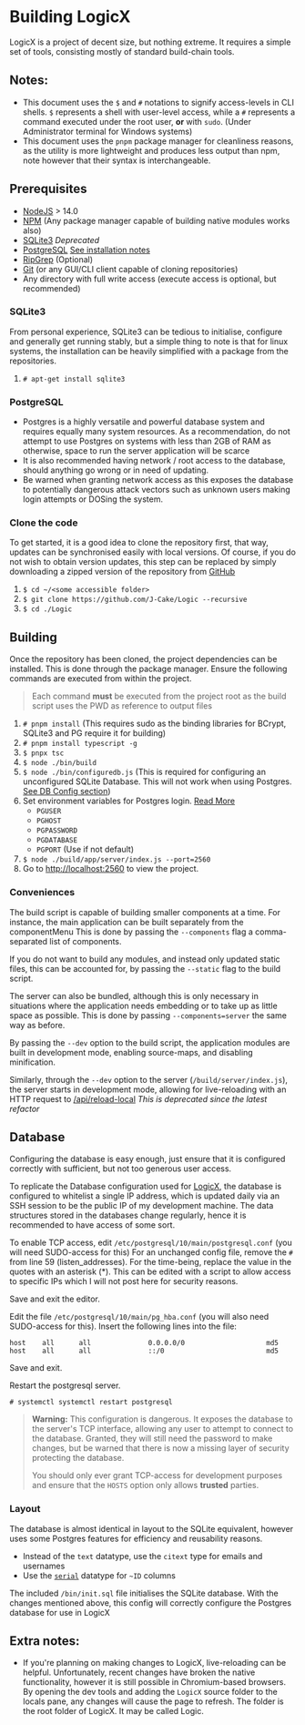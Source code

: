 # Building LogicX

LogicX is a project of decent size, but nothing extreme. It requires a simple set of tools, consisting mostly of
standard build-chain tools.

## Notes:

* This document uses the `$` and `#` notations to signify access-levels in CLI shells.
  `$` represents a shell with user-level access, while a `#` represents a command executed under the root user, **or**
  with `sudo`. (Under Administrator terminal for Windows systems)
* This document uses the `pnpm` package manager for cleanliness reasons, as the utility is more lightweight and produces
  less output than npm, note however that their syntax is interchangeable.

## Prerequisites

* [NodeJS](https://nodejs.org) > 14.0
* [NPM](https://npmjs.com) (Any package manager capable of building native modules works also)
* [SQLite3](https://npmjs.com/package/sqlite3) *Deprecated*
* [PostgreSQL](https://www.postgresql.org/) [See installation notes](#PostgreSQL)
* [RipGrep](https://github.com/BurntSushi/ripgrep) (Optional)
* [Git](https://git-scm.com) (or any GUI/CLI client capable of cloning repositories)
* Any directory with full write access (execute access is optional, but recommended)

### SQLite3

From personal experience, SQLite3 can be tedious to initialise, configure and generally get running stably, but a simple
thing to note is that for linux systems, the installation can be heavily simplified with a package from the
repositories.

1) ```# apt-get install sqlite3```

### PostgreSQL

* Postgres is a highly versatile and powerful database system and requires equally many system resources. As a
  recommendation, do not attempt to use Postgres on systems with less than 2GB of RAM as otherwise, space to run the
  server application will be scarce
* It is also recommended having network / root access to the database, should anything go wrong or in need of updating.
* Be warned when granting network access as this exposes the database to potentially dangerous attack vectors such as
  unknown users making login attempts or DOSing the system.

### Clone the code

To get started, it is a good idea to clone the repository first, that way, updates can be synchronised easily with local
versions. Of course, if you do not wish to obtain version updates, this step can be replaced by simply downloading a
zipped version of the repository from [GitHub](https://github.com/J-Cake/Logic/)

1) ```$ cd ~/<some accessible folder>```
2) ```$ git clone https://github.com/J-Cake/Logic --recursive```
3) ```$ cd ./Logic```

## Building

Once the repository has been cloned, the project dependencies can be installed. This is done through the package
manager. Ensure the following commands are executed from within the project.

> Each command **must** be executed from the project root as the build script uses the PWD as reference to output files
>

1) ```# pnpm install``` (This requires sudo as the binding libraries for BCrypt, SQLite3 and PG require it for building)
2) ```# pnpm install typescript -g```
3) ```$ pnpx tsc```
4) ```$ node ./bin/build```
5) ```$ node ./bin/configuredb.js``` (This is required for configuring an unconfigured SQLite Database. This will not
   work when using Postgres. [See DB Config section](#database))
6) Set environment variables for Postgres login. [Read More](https://node-postgres.com/features/connecting)
    - `PGUSER`
    - `PGHOST`
    - `PGPASSWORD`
    - `PGDATABASE`
    - `PGPORT` (Use if not default)
7) ```$ node ./build/app/server/index.js --port=2560```
8) Go to [http://localhost:2560](http://localhost:2560) to view the project.

### Conveniences

The build script is capable of building smaller components at a time. For instance, the main application can be built
separately from the componentMenu This is done by passing the `--components` flag a comma-separated list of components.

If you do not want to build any modules, and instead only updated static files, this can be accounted for, by passing
the `--static` flag to the build script.

The server can also be bundled, although this is only necessary in situations where the application needs embedding or
to take up as little space as possible. This is done by passing `--components=server` the same way as before.

By passing the `--dev` option to the build script, the application modules are built in development mode, enabling
source-maps, and disabling minification.

Similarly, through the `--dev` option to the server (`/build/server/index.js`), the server starts in development mode,
allowing for live-reloading with an HTTP request to [/api/reload-local](http://localhost:2560/api/reload-local)
*This is deprecated since the latest refactor*

## Database

Configuring the database is easy enough, just ensure that it is configured correctly with sufficient, but not too
generous user access.

To replicate the Database configuration used for [LogicX](https://logicx.jschneiderprojects.com.au/), the database is
configured to whitelist a single IP address, which is updated daily via an SSH session to be the public IP of my
development machine. The data structures stored in the databases change regularly, hence it is recommended to have
access of some sort.

To enable TCP access, edit `/etc/postgresql/10/main/postgresql.conf` (you will need SUDO-access for this)
For an unchanged config file, remove the `#` from line 59 (listen_addresses). For the time-being, replace the value in
the quotes with an asterisk (*). This can be edited with a script to allow access to specific IPs which I will not post
here for security reasons.

Save and exit the editor.

Edit the file `/etc/postgresql/10/main/pg_hba.conf` (you will also need SUDO-access for this). Insert the following
lines into the file:

```
host    all      all              0.0.0.0/0                    md5
host    all      all              ::/0                         md5
```

Save and exit.

Restart the postgresql server.

```
# systemctl systemctl restart postgresql
```

> **Warning:** This configuration is dangerous. It exposes the database to the server's TCP interface, allowing any user to attempt to connect to the database.
> Granted, they will still need the password to make changes, but be warned that there is now a missing layer of security protecting the database.
>
> You should only ever grant TCP-access for development purposes and ensure that the `HOSTS` option only allows **trusted** parties.

### Layout

The database is almost identical in layout to the SQLite equivalent, however uses some Postgres features for efficiency
and reusability reasons.

* Instead of the `text` datatype, use the `citext` type for emails and usernames
* Use the [`serial`](http://sqlines.com/postgresql/datatypes/serial) datatype for `~ID` columns

The included `/bin/init.sql` file initialises the SQLite database. With the changes mentioned above, this config will
correctly configure the Postgres database for use in LogicX

## Extra notes:

* If you're planning on making changes to LogicX, live-reloading can be helpful. Unfortunately, recent changes have
  broken the native functionality, however it is still possible in Chromium-based browsers. By opening the dev tools and
  adding the `LogicX` source folder to the locals pane, any changes will cause the page to refresh. The folder is the
  root folder of LogicX. It may be called Logic.
